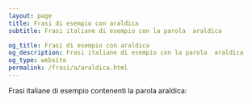 ```yaml
---
layout: page
title: Frasi di esempio con araldica 
subtitle: Frasi italiane di esempio con la parola  araldica

og_title: Frasi di esempio con araldica 
og_description: Frasi italiane di esempio con la parola  araldica
og_type: website
permalink: /frasi/a/araldica.html
---
```


Frasi italiane di esempio contenenti la parola araldica:


